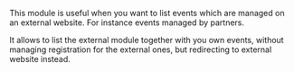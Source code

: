 This module is useful when you want to list events which are managed on an external website. For instance events managed by partners.

It allows to list the external module together with you own events, without managing registration for the external ones, but redirecting to external website instead.

